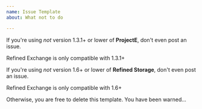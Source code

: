 ```yaml
---
name: Issue Template
about: What not to do

---
```


If you're using *not* version 1.3.1+ or lower of **ProjectE**, don't even post an issue.

Refined Exchange is only compatible with 1.3.1+

If you're using *not* version 1.6+ or lower of **Refined Storage**, don't even post an issue.

Refined Exchange is only compatible with 1.6+

Otherwise, you are free to delete this template. You have been warned...
